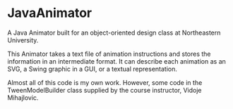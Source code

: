 # JavaAnimator
A Java Animator built for an object-oriented design class at Northeastern University.

This Animator takes a text file of animation instructions and stores the information in an intermediate format.
It can describe each animation as an SVG, a Swing graphic in a GUI, or a textual representation.

Almost all of this code is my own work. However, some code in the TweenModelBuilder class supplied by the course instructor, Vidoje Mihajlovic.
